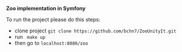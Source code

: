 **Zoo implementation in Symfony**

To run the project please do this steps:

* clone project
``git clone https://github.com/bchn7/ZooUnityIt.git``
* run `` make up``
* then go to ``localhost:8080/zoo``